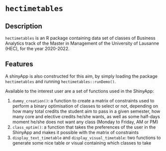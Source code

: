 # `hectimetables`

## Description
`hectimetables` is an R package containing data set of classes of Business Analytics track of the Master in Management of the University of Lausanne (HEC), for the year 2020-2022. 

## Features
A shinyApp is also constructed for this aim, by simply loading the package `hectimetables` and running `hectimetables::runDemo()`. 

Available to the interest user are a set of functions used in the ShinyApp: 
1) `dummy_creation()`: a function to create a matrix of constraints used to perform a binary optimisation of classes to select or not, depending on how many total credits the student aim to pass in a given semester, how many core and elective credits he/she wants, as well as some half-days moment he/she does not want any class (Monday to Friday, AM or PM)
2) `class_optim()`: a function that takes the preferences of the user in the ShinyApp and makes it possible with the matrix of constraints
3) `display_text_timetable` and `display_visual_timetable`: two functions to generate some nice table or visual containing which classes to take
